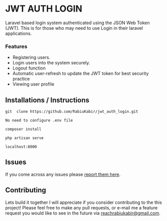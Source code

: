 # JWT AUTH LOGIN
Laravel based login system authenticated using the JSON Web Token (JWT). 
This is for those who may need to use Login in their laravel applications.

### Features
* Registering users.
* Login users into the system securely.
* Logout function
* Automatic user-refresh to update the JWT token for best security practice
* Viewing user profile

## Installations / Instructions

``` git  clone https://github.com/RabiuKabir/jwt_auth_login.git ```

``` No need to configure .env file ```

``` composer install ```

``` php artisan serve ```

`localhost:8000`



## Issues
If you come across any issues please [report them here](https://github.com/RabiuKabir/jwt_auth_login/issues).

## Contributing
 
 Lets build it together I will appreciate if you consider contributing to the this project! Please feel free to make any pull requests, or e-mail me a feature request you would like to see in the future via reachrabiukabir@gmail.com.
 
 







